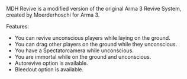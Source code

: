 MDH Revive is a modified version of the original Arma 3 Revive System, created by Moerderhoschi for Arma 3.

Features:
- You can revive unconscious players while laying on the ground.
- You can drag other players on the ground while they unconscious.
- You have a Spectatorcamera while unconscious.
- You are immortal while on the ground and unconscious.
- Autorevive option is available.
- Bleedout option is available.

